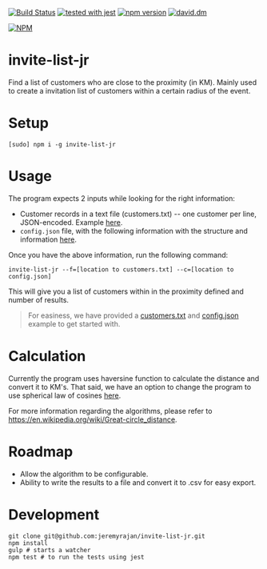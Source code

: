 [![Build Status](https://travis-ci.org/jeremyrajan/invite-list-jr.svg?branch=master)](https://travis-ci.org/jeremyrajan/invite-list-jr)
[![tested with jest](https://img.shields.io/badge/tested_with-jest-99424f.svg)](https://github.com/facebook/jest)
[![npm version](https://badge.fury.io/js/invite-list-jr.svg)](https://badge.fury.io/js/invite-list-jr)
[![david.dm](https://david-dm.org/jeremyrajan/invite-list-jr.svg)](https://david-dm.org/jeremyrajan/invite-list-jr)

[![NPM](https://nodei.co/npm/invite-list-jr.png?downloads=true&downloadRank=true&stars=true)](https://nodei.co/npm/invite-list-jr/)

# invite-list-jr
Find a list of customers who are close to the proximity (in KM). Mainly used to create a invitation list of customers within a certain radius of the event.

# Setup
```
[sudo] npm i -g invite-list-jr
```

# Usage
The program expects 2 inputs while looking for the right information:

* Customer records in a text file (customers.txt) -- one customer per line, JSON-encoded. Example [here](https://github.com/jeremyrajan/invite-list-jr/blob/master/customers.txt).
* `config.json` file, with the following information with the structure and information [here](https://github.com/jeremyrajan/invite-list-jr/blob/master/src/Config.d.ts).

Once you have the above information, run the following command:

```
invite-list-jr --f=[location to customers.txt] --c=[location to config.json]
```

This will give you a list of customers within in the proximity defined and number of results.

> For easiness, we have provided a [customers.txt](https://github.com/jeremyrajan/invite-list-jr/blob/master/customers.txt) and [config.json](https://github.com/jeremyrajan/invite-list-jr/blob/master/config.json) example to get started with.

# Calculation
Currently the program uses haversine function to calculate the distance and convert it to KM's. That said, we have an option to change the program to use spherical law of cosines [here](https://github.com/jeremyrajan/invite-list-jr/blob/master/src/index.ts#L21).

For more information regarding the algorithms, please refer to https://en.wikipedia.org/wiki/Great-circle_distance.

# Roadmap
* Allow the algorithm to be configurable.
* Ability to write the results to a file and convert it to .csv for easy export.

# Development

```
git clone git@github.com:jeremyrajan/invite-list-jr.git
npm install
gulp # starts a watcher
npm test # to run the tests using jest
```

